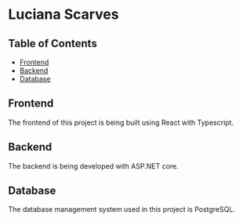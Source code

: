 # Luciana Scarves

## Table of Contents
- [Frontend](#frontend)
- [Backend](#backend)
- [Database](#database)

## Frontend
The frontend of this project is being built using React with Typescript.

## Backend
The backend is being developed with ASP.NET core.

## Database
The database management system used in this project is PostgreSQL.
